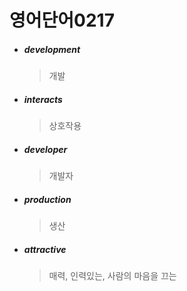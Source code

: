 # 영어단어0217

- ##### development

  > 개발

- ##### interacts 

  > 상호작용

- ##### developer

  > 개발자

- ##### production

  > 생산

- ##### attractive 

  > 매력, 인력있는, 사람의 마음을 끄는